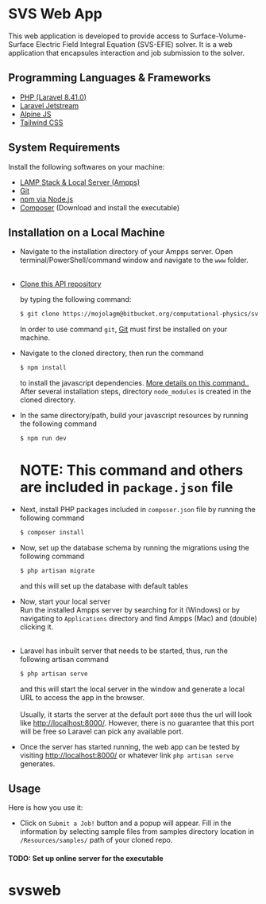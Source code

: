 SVS Web App
==============

This web application is developed to provide access to Surface-Volume-Surface Electric Field Integral Equation (SVS-EFIE) solver. 
It is a web application that encapsules interaction and job submission to the solver. 


Programming Languages & Frameworks
-----------------------------------
 * [PHP (Laravel 8.41.0)](https://laravel.com/docs/8.x/)
 * [Laravel Jetstream](https://jetstream.laravel.com/2.x/introduction.html)
 * [Alpine JS](https://laravel-livewire.com/docs/2.x/alpine-js)
 * [Tailwind CSS](https://tailwindcss.com/docs)


System Requirements
-------------------

Install the following softwares on your machine:

 * [LAMP Stack & Local Server (Ampps)](https://ampps.com/download)
 * [Git](https://git-scm.com/downloads)
 * [npm via Node.js](https://www.npmjs.com/get-npm)
 * [Composer](https://getcomposer.org/download/) (Download and install the executable)
 


Installation on a Local Machine
-----------------------------------

  * Navigate to the installation directory of your Ampps server. 
  	Open terminal/PowerShell/command window and navigate to the `www` folder.<br /><br />
  
  * [Clone this API repository](https://mojolagm@bitbucket.org/computational-physics/svsweb.git) 
  
    by typing the following command: 
    ```bash
    $ git clone https://mojolagm@bitbucket.org/computational-physics/svsweb.git
    ```
    In order to use command `git`, [Git](https://git-scm.com/downloads) must first be installed on your machine.
    
  * Navigate to the cloned directory, then run the command 
    ```bash 
    $ npm install 
    ```
    to install the javascript dependencies. [More details on this command..](https://docs.npmjs.com/cli/install) After several   installation steps, directory `node_modules` is created in the cloned directory.
	
  * In the same directory/path, build your javascript resources by running the following command
	```bash 
    $ npm run dev 
    ```
	# NOTE: This command and others are included in `package.json` file
	
  * Next, install PHP packages included in `composer.json` file by running the following command
	```bash 
    $ composer install
    ```
    
  * Now, set up the database schema by running the migrations using the following command
	```bash 
    $ php artisan migrate
    ```
    and this will set up the database with default tables
  
  * Now, start your local server<br />
    Run the installed Ampps server by searching for it (Windows) or by navigating to `Applications` directory and find Ampps (Mac) and (double) clicking it.<br /><br />
    
  * Laravel has inbuilt server that needs to be started, thus, run the following artisan command
	```bash 
    $ php artisan serve
    ```
    and this will start the local server in the window and generate a local URL to access the app in the browser. <br /> <br />
    Usually, it starts the server at the default port `8000` thus the url will look like [http://localhost:8000/](http://localhost:8000/). However, there is no guarantee
    that this port will be free so Laravel can pick any available port.
  
  * Once the server has started running, the web app can be tested by visiting [http://localhost:8000/](http://localhost:8000/) or whatever link `php artisan serve` generates.

Usage
-----

Here is how you use it:

  * Click on `Submit a Job!` button and a popup will appear. Fill in the information by selecting sample files from samples directory location in `/Resources/samples/` path of your cloned repo.

#### TODO: Set up online server for the executable



# svsweb